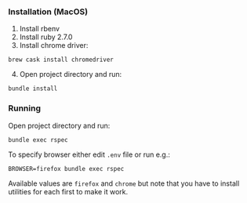### Installation (MacOS)

1. Install rbenv
2. Install ruby 2.7.0
3. Install chrome driver:

```
brew cask install chromedriver
```

4. Open project directory and run:

```
bundle install
```

### Running

Open project directory and run:

```
bundle exec rspec
```

To specify browser either edit `.env` file or run e.g.:

```
BROWSER=firefox bundle exec rspec
```

Available values are `firefox` and `chrome` but note that you have to install utilities for each first to make it work.
